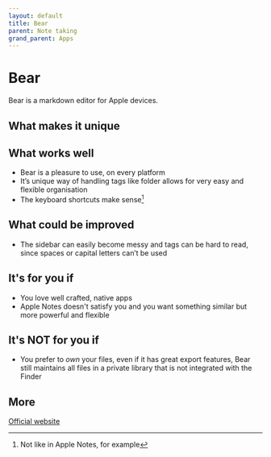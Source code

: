 ```yaml
---
layout: default
title: Bear
parent: Note taking
grand_parent: Apps
---
```


# Bear

Bear is a markdown editor for Apple devices.

## What makes it unique

## What works well

- Bear is a pleasure to use, on every platform
- It’s unique way of handling tags like folder allows for very easy and flexible organisation
- The keyboard shortcuts make sense[^key]

[^key]: Not like in Apple Notes, for example

## What could be improved

- The sidebar can easily become messy and tags can be hard to read, since spaces or capital letters can’t be used

## It's for you if

- You love well crafted, native apps
- Apple Notes doesn't satisfy you and you want something similar but more powerful and flexible

## It's NOT for you if

- You prefer to *own* your files, even if it has great export features, Bear still maintains all files in a private library that is not integrated with the Finder 

## More

[Official website](https://bear.app)
